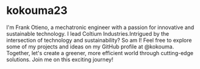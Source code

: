 # kokouma23
I'm Frank Otieno, a mechatronic engineer with a passion for innovative and sustainable technology. I lead Coltium Industries.Intrigued by the intersection of technology and sustainability? So am I! Feel free to explore some of my projects and ideas on my GitHub profile at @kokouma. Together, let's create a greener, more efficient world through cutting-edge solutions. Join me on this exciting journey!

